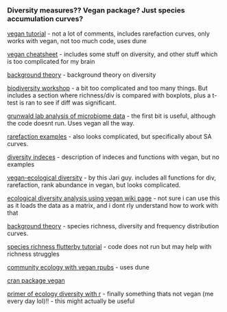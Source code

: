 ### Diversity measures?? Vegan package? Just species accumulation curves?

[vegan tutorial](https://peat-clark.github.io/BIO381/veganTutorial.html) - not a lot of comments, includes rarefaction curves, only works with vegan, not too much code, uses dune

[vegan cheatsheet](https://rpubs.com/an-bui/vegan-cheat-sheet) - includes some stuff on diversity, and other stuff which is too complicated for my brain

[background theory](https://www.davidzeleny.net/anadat-r/doku.php/en:diversity_analysis) - background theory on diversity

[biodiversity workshop](https://kembellab.ca/r-workshop/biodivR/SK_Biodiversity_R.html) - a bit too complicated and too many things. But includes a section where richness/div is compared with boxplots, plus a t-test is ran to see if diff was significant.

[grunwald lab analysis of microbiome data](https://grunwaldlab.github.io/analysis_of_microbiome_community_data_in_r/07--diversity_stats.html) - the first bit is useful, although the code doesnt run. Uses vegan all the way.

[rarefaction examples](https://www.davidzeleny.net/anadat-r/doku.php/en:rarefaction_examples) - also looks complicated, but specifically about SA curves.

[diversity indeces](https://www.davidzeleny.net/anadat-r/doku.php/en:div-ind_r) - description of indeces and functions with vegan, but no examples

[vegan-ecological diversity](http://www2.uaem.mx/r-mirror/web/packages/vegan/vignettes/diversity-vegan.pdf) - by this Jari guy. includes all functions for div, rarefaction, rank abundance in vegan, but looks complicated.

[ecological diversity analysis using vegan wiki page](https://wiki.bits.vib.be/index.php/Ecology_analysis_using_vegan) - not sure i can use this as it loads the data as a matrix, and i dont rly understand how to work with that

[background theory](https://www.nature.com/scitable/knowledge/library/characterizing-communities-13241173/#:~:text=Species%20richness%20is%20simply%20the,such%20as%20Shannon's%20Index%20H') - species richness, diversity and frequency distribution curves.

[species richness flutterby tutorial](https://www.flutterbys.com.au/stats/tut/tut13.2.html) - code does not run but may help with richness struggles

[community ecology with vegan rpubs](https://rpubs.com/mbh038/719881) - uses dune

[cran package vegan](https://cran.r-project.org/web/packages/vegan/vegan.pdf)

[primer of ecology diversity with r](https://hankstevens.github.io/Primer-of-Ecology/diversity.html#species-composition) - finally something thats not vegan (me every day lol)!! - this might actually be useful




  



